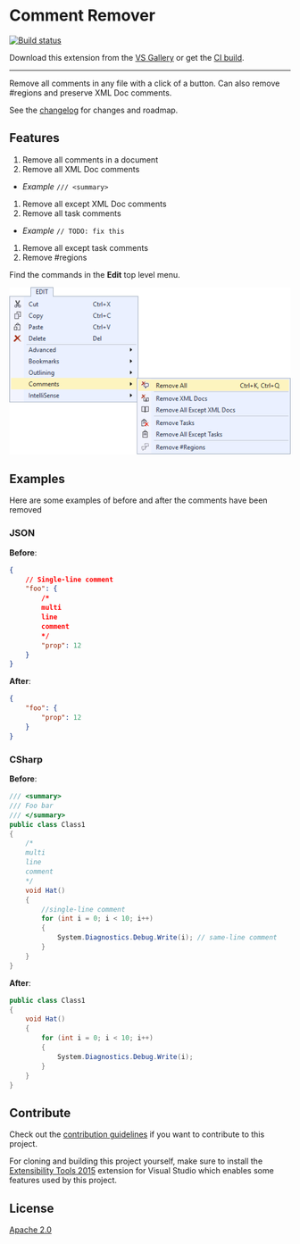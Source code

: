 # Comment Remover

[![Build status](https://ci.appveyor.com/api/projects/status/53r98dh884p6bg4r?svg=true)](https://ci.appveyor.com/project/madskristensen/commentremover)

Download this extension from the [VS Gallery](https://visualstudiogallery.msdn.microsoft.com/845a87b1-3bd7-43a4-871d-0458d9fce206)
or get the [CI build](http://vsixgallery.com/extension/d7c3f904-cc5a-4d47-aa25-81fb7c36df89/).

---------------------------------------

Remove all comments in any file with a click of a button.
Can also remove #regions and preserve XML Doc comments.

See the [changelog](CHANGELOG.md) for changes and roadmap.

## Features

1. Remove all comments in a document
1. Remove all XML Doc comments
  - _Example_ `/// <summary>`
1. Remove all except XML Doc comments
1. Remove all task comments
  - _Example_ `// TODO: fix this`
1. Remove all except task comments
1. Remove #regions

Find the commands in the **Edit** top level menu.

![Top level menu](art/top-menu.png)

## Examples
Here are some examples of before and after the comments have
been removed

### JSON

**Before**:
```json
{
	// Single-line comment
	"foo": {
		/*
		multi
        line
        comment
		*/
		"prop": 12
	}
}
```

**After**:
```json
{
	"foo": {
		"prop": 12
	}
}
```

### CSharp

**Before**:
```c#
/// <summary>
/// Foo bar
/// </summary>
public class Class1
{
    /*
    multi
    line
    comment
    */
    void Hat()
    {
        //single-line comment 
        for (int i = 0; i < 10; i++)
        {
            System.Diagnostics.Debug.Write(i); // same-line comment
        }
    }
}
```

**After**:
```c#
public class Class1
{
    void Hat()
    {
        for (int i = 0; i < 10; i++)
        {
            System.Diagnostics.Debug.Write(i);   
        }
    }
}   
```

## Contribute
Check out the [contribution guidelines](.github/CONTRIBUTING.md)
if you want to contribute to this project.

For cloning and building this project yourself, make sure
to install the
[Extensibility Tools 2015](https://visualstudiogallery.msdn.microsoft.com/ab39a092-1343-46e2-b0f1-6a3f91155aa6)
extension for Visual Studio which enables some features
used by this project.

## License
[Apache 2.0](LICENSE)